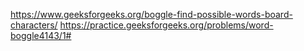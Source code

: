 https://www.geeksforgeeks.org/boggle-find-possible-words-board-characters/
https://practice.geeksforgeeks.org/problems/word-boggle4143/1#
